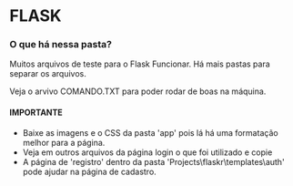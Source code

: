 # FLASK

### O que há nessa pasta?
Muitos arquivos de teste para o Flask Funcionar.
Há mais pastas para separar os arquivos.

Veja o arvivo COMANDO.TXT para poder rodar de boas na máquina.

#### IMPORTANTE
* Baixe as imagens e o CSS da pasta 'app' pois lá há uma formatação melhor para a página.
* Veja em outros arquivos da página login o que foi utilizado e copie
* A página de 'registro' dentro da pasta 'Projects\flaskr\templates\auth' pode ajudar na página de cadastro.
